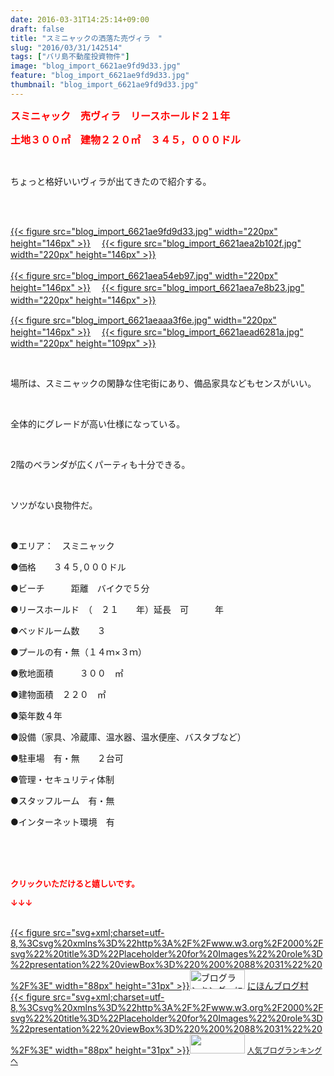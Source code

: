 ```yaml
---
date: 2016-03-31T14:25:14+09:00
draft: false
title: "スミニャックの洒落た売ヴィラ　"
slug: "2016/03/31/142514"
tags: ["バリ島不動産投資物件"]
image: "blog_import_6621ae9fd9d33.jpg"
feature: "blog_import_6621ae9fd9d33.jpg"
thumbnail: "blog_import_6621ae9fd9d33.jpg"
---
```

<p><font color="#ff0000" size="3"><strong>スミニャック　売ヴィラ　リースホールド２１年</strong></font></p><p><font color="#ff0000" size="3"><strong>土地３００㎡　建物２２０㎡　３４５，０００ドル</strong></font></p><br/><p>ちょっと格好いいヴィラが出てきたので紹介する。</p><br/><p><br/><a href="blog_import_6621aea12fc63.jpg">{{< figure src="blog_import_6621ae9fd9d33.jpg" width="220px" height="146px" >}}</a> 　<a href="blog_import_6621aea3ed328.jpg">{{< figure src="blog_import_6621aea2b102f.jpg" width="220px" height="146px" >}}</a> <br/><br/><a href="blog_import_6621aea68581b.jpg">{{< figure src="blog_import_6621aea54eb97.jpg" width="220px" height="146px" >}}</a> 　<a href="blog_import_6621aea9316f6.jpg">{{< figure src="blog_import_6621aea7e8b23.jpg" width="220px" height="146px" >}}</a> 　</p><p><a href="blog_import_6621aeabda864.jpg">{{< figure src="blog_import_6621aeaaa3f6e.jpg" width="220px" height="146px" >}}</a> 　<a href="blog_import_6621aeae9b7b2.jpg">{{< figure src="blog_import_6621aead6281a.jpg" width="220px" height="109px" >}}</a> </p><br/><p>場所は、スミニャックの閑静な住宅街にあり、備品家具などもセンスがいい。</p><br/><p>全体的にグレードが高い仕様になっている。</p><br/><p>2階のベランダが広くパーティも十分できる。</p><br/><p>ソツがない良物件だ。<br/></p><br/><p>●エリア：　スミニャック</p><p>●価格　　３４５,０００ドル</p><p>●ビーチ　　　距離　バイクで５分　　</p><p>●リースホールド　（　２１　　年）延長　可　　　年</p><p>●ベッドルーム数　　３　</p><p>●プールの有・無（１４ｍ×３ｍ）　</p><p>●敷地面積　　　３００　㎡</p><p>●建物面積　２２０　㎡</p><p>●築年数４年</p><p>●設備（家具、冷蔵庫、温水器、温水便座、バスタブなど）</p><p>●駐車場　有・無　　２台可</p><p>●管理・セキュリティ体制　</p><p>●スタッフルーム　有・無</p><p>●インターネット環境　有</p><br/><br/><br/><p><font color="#ff0000" size="2"><strong>クリックいただけると嬉しいです。<br/></strong></font></p><p><font color="#ff0000" size="2"><strong>↓↓↓</strong></font></p><p><br/><a href="http://www.blogmura.com/ranking.html" target="_blank">{{< figure src="svg+xml;charset=utf-8,%3Csvg%20xmlns%3D%22http%3A%2F%2Fwww.w3.org%2F2000%2Fsvg%22%20title%3D%22Placeholder%20for%20Images%22%20role%3D%22presentation%22%20viewBox%3D%220%200%2088%2031%22%20%2F%3E" width="88px" height="31px" >}}<noscript><img border="0" alt="ブログランキング・にほんブログ村へ" src="https://img-proxy.blog-video.jp/images?url=http%3A%2F%2Fwww.blogmura.com%2Fimg%2Fwww88_31.gif" width="88" height="31"></noscript></a> <a href="http://www.blogmura.com/ranking.html" target="_blank">にほんブログ村</a> <br/><a title="人気ブログランキングへ" href="link.php?1804582">{{< figure src="svg+xml;charset=utf-8,%3Csvg%20xmlns%3D%22http%3A%2F%2Fwww.w3.org%2F2000%2Fsvg%22%20title%3D%22Placeholder%20for%20Images%22%20role%3D%22presentation%22%20viewBox%3D%220%200%2088%2031%22%20%2F%3E" width="88px" height="31px" >}}<noscript><img border="0" src="https://blog.with2.net/img/banner/banner_22.gif" width="88" height="31"></noscript></a> <a style="FONT-SIZE: 12px" href="link.php?1804582">人気ブログランキングへ</a> </p>

